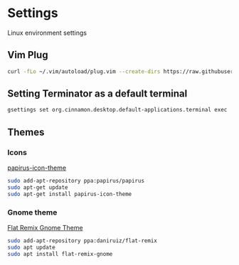 # Settings
Linux environment settings


## Vim Plug

```bash
curl -fLo ~/.vim/autoload/plug.vim --create-dirs https://raw.githubusercontent.com/junegunn/vim-plug/master/plug.vim
```


##  Setting Terminator as a default terminal

```bash
gsettings set org.cinnamon.desktop.default-applications.terminal exec 'terminator'
```

## Themes

### Icons

[papirus-icon-theme](https://github.com/PapirusDevelopmentTeam/papirus-icon-theme)

```bash
sudo add-apt-repository ppa:papirus/papirus
sudo apt-get update
sudo apt-get install papirus-icon-theme
```

### Gnome theme

[Flat Remix Gnome Theme](https://drasite.com/flat-remix-gnome)

```bash
sudo add-apt-repository ppa:daniruiz/flat-remix
sudo apt update
sudo apt install flat-remix-gnome
```
